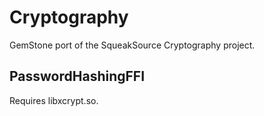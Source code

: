 Cryptography
============

GemStone port of the SqueakSource Cryptography project.

## PasswordHashingFFI 
Requires libxcrypt.so.
